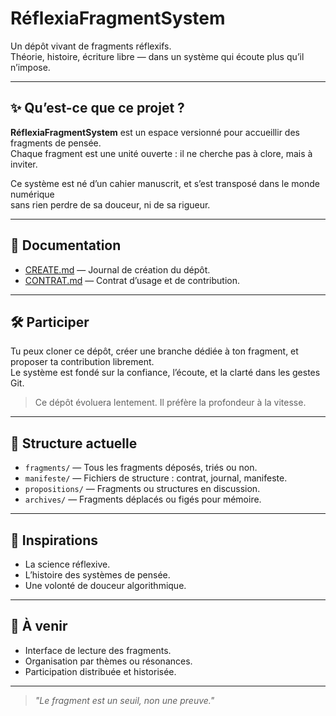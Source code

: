 # RéflexiaFragmentSystem

Un dépôt vivant de fragments réflexifs.  
Théorie, histoire, écriture libre — dans un système qui écoute plus qu’il n’impose.

---

## ✨ Qu’est-ce que ce projet ?

**RéflexiaFragmentSystem** est un espace versionné pour accueillir des fragments de pensée.  
Chaque fragment est une unité ouverte : il ne cherche pas à clore, mais à inviter.

Ce système est né d’un cahier manuscrit, et s’est transposé dans le monde numérique  
sans rien perdre de sa douceur, ni de sa rigueur.

---

## 📜 Documentation

- [CREATE.md](./CREATE.md) — Journal de création du dépôt.
- [CONTRAT.md](./CONTRAT.md) — Contrat d’usage et de contribution.

---

## 🛠️ Participer

Tu peux cloner ce dépôt, créer une branche dédiée à ton fragment, et proposer ta contribution librement.  
Le système est fondé sur la confiance, l’écoute, et la clarté dans les gestes Git.

> Ce dépôt évoluera lentement. Il préfère la profondeur à la vitesse.

---

## 📁 Structure actuelle

- `fragments/` — Tous les fragments déposés, triés ou non.
- `manifeste/` — Fichiers de structure : contrat, journal, manifeste.
- `propositions/` — Fragments ou structures en discussion.
- `archives/` — Fragments déplacés ou figés pour mémoire.

---

## 🧠 Inspirations

- La science réflexive.  
- L’histoire des systèmes de pensée.  
- Une volonté de douceur algorithmique.

---

## 🌿 À venir

- Interface de lecture des fragments.  
- Organisation par thèmes ou résonances.  
- Participation distribuée et historisée.

---

> *"Le fragment est un seuil, non une preuve."*
